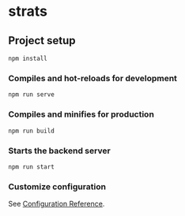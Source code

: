# strats

## Project setup
```
npm install
```

### Compiles and hot-reloads for development
```
npm run serve
```

### Compiles and minifies for production
```
npm run build
```

### Starts the backend server
```
npm run start
```

### Customize configuration
See [Configuration Reference](https://cli.vuejs.org/config/).

